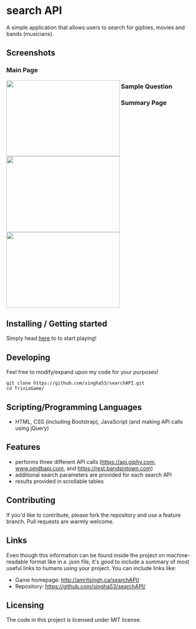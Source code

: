 # search API

A simple application that allows users to search for giphies, movies and bands (musicians). 

## Screenshots

<div> <h3>Main Page</h3>
<img align="left" src = "assets/Images/mainPage.png" width=300px, height=200px>
</div>
<div> <h3>Sample Question</h3>
<img align="left" src = "assets/Images/sampleQuestion.png" width=300px, height=200px>
</div>
<div> <h3>Summary Page</h3>
<img src = "assets/Images/summary.png" width=300px, height=200px>
</div>

## Installing / Getting started

Simply head [here](http://amritsingh.ca/searchAPI/) to to start playing!

## Developing

Feel free to modify/expand upon my code for your purposes!

```shell
git clone https://github.com/singha53/searchAPI.git
cd TriviaGame/
```

## Scripting/Programming Languages

- HTML, CSS (including Bootstrap), JavaScript (and making API calls using jQuery)

## Features

- performs three different API calls (https://api.giphy.com, www.omdbapi.com, and https://rest.bandsintown.com)
- additional search parameters are provided for each search API
- results provided in scrollable tables

## Contributing

If you'd like to contribute, please fork the repository and use a feature
branch. Pull requests are warmly welcome.

## Links

Even though this information can be found inside the project on machine-readable
format like in a .json file, it's good to include a summary of most useful
links to humans using your project. You can include links like:

- Game homepage: http://amritsingh.ca/searchAPI/
- Repository: https://github.com/singha53/searchAPI/

## Licensing

The code in this project is licensed under MIT license.

